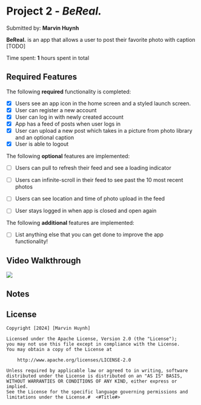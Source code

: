 # Project 2 - *BeReal.*

Submitted by: **Marvin Huynh**

**BeReal.** is an app that allows a user to post their favorite photo with caption [TODO] 

Time spent: **1** hours spent in total

## Required Features

The following **required** functionality is completed:

- [x] Users see an app icon in the home screen and a styled launch screen.
- [x] User can register a new account
- [x] User can log in with newly created account
- [x] App has a feed of posts when user logs in
- [x] User can upload a new post which takes in a picture from photo library and an optional caption    
- [x] User is able to logout    
 
The following **optional** features are implemented:

- [ ] Users can pull to refresh their feed and see a loading indicator
- [ ] Users can infinite-scroll in their feed to see past the 10 most recent photos
- [ ] Users can see location and time of photo upload in the feed    
- [ ] User stays logged in when app is closed and open again    


The following **additional** features are implemented:

- [ ] List anything else that you can get done to improve the app functionality!


## Video Walkthrough

<div>
    <a href="https://www.loom.com/share/2027faa83be24653ab8ab2b1389394de">
      <img style="max-width:300px;" src="https://cdn.loom.com/sessions/thumbnails/2027faa83be24653ab8ab2b1389394de-with-play.gif">
    </a>
  </div>

## Notes


## License

    Copyright [2024] [Marvin Huynh]

    Licensed under the Apache License, Version 2.0 (the "License");
    you may not use this file except in compliance with the License.
    You may obtain a copy of the License at

        http://www.apache.org/licenses/LICENSE-2.0

    Unless required by applicable law or agreed to in writing, software
    distributed under the License is distributed on an "AS IS" BASIS,
    WITHOUT WARRANTIES OR CONDITIONS OF ANY KIND, either express or implied.
    See the License for the specific language governing permissions and
    limitations under the License.#  <#Title#>


